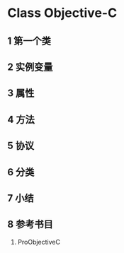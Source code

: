 # Class Objective-C
## 1 第一个类
## 2 实例变量
## 3 属性
## 4 方法
## 5 协议
## 6 分类
## 7 小结
## 8 参考书目
1. ProObjectiveC
